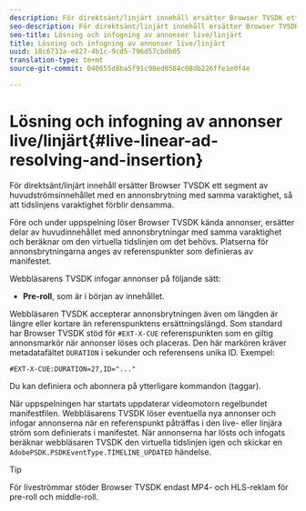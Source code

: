 ```yaml
---
description: För direktsänt/linjärt innehåll ersätter Browser TVSDK ett segment av huvudströmsinnehållet med en annonsbrytning med samma varaktighet, så att tidslinjens varaktighet förblir densamma.
seo-description: För direktsänt/linjärt innehåll ersätter Browser TVSDK ett segment av huvudströmsinnehållet med en annonsbrytning med samma varaktighet, så att tidslinjens varaktighet förblir densamma.
seo-title: Lösning och infogning av annonser live/linjärt
title: Lösning och infogning av annonser live/linjärt
uuid: 18c6733a-e827-4b1c-9cd5-796d57cbdb05
translation-type: tm+mt
source-git-commit: 040655d8ba5f91c98ed0584c08db226ffe1e0f4e

---
```



# Lösning och infogning av annonser live/linjärt{#live-linear-ad-resolving-and-insertion}

För direktsänt/linjärt innehåll ersätter Browser TVSDK ett segment av huvudströmsinnehållet med en annonsbrytning med samma varaktighet, så att tidslinjens varaktighet förblir densamma.

Före och under uppspelning löser Browser TVSDK kända annonser, ersätter delar av huvudinnehållet med annonsbrytningar med samma varaktighet och beräknar om den virtuella tidslinjen om det behövs. Platserna för annonsbrytningarna anges av referenspunkter som definieras av manifestet.

Webbläsarens TVSDK infogar annonser på följande sätt:

* **Pre-roll**, som är i början av innehållet.

Webbläsaren TVSDK accepterar annonsbrytningen även om längden är längre eller kortare än referenspunktens ersättningslängd. Som standard har Browser TVSDK stöd för `#EXT-X-CUE` referenspunkten som en giltig annonsmarkör när annonser löses och placeras. Den här markören kräver metadatafältet `DURATION` i sekunder och referensens unika ID. Exempel:

```
#EXT-X-CUE:DURATION=27,ID="..."
```

Du kan definiera och abonnera på ytterligare kommandon (taggar).

När uppspelningen har startats uppdaterar videomotorn regelbundet manifestfilen. Webbläsarens TVSDK löser eventuella nya annonser och infogar annonserna när en referenspunkt påträffas i den live- eller linjära ström som definierats i manifestet. När annonserna har lösts och infogats beräknar webbläsaren TVSDK den virtuella tidslinjen igen och skickar en `AdobePSDK.PSDKEventType.TIMELINE_UPDATED` händelse.

>[!TIP]
>
>För liveströmmar stöder Browser TVSDK endast MP4- och HLS-reklam för pre-roll och middle-roll.

